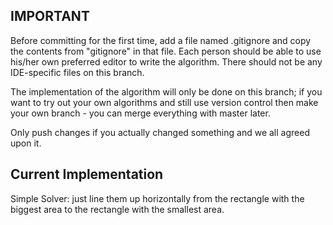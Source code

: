 ## IMPORTANT
Before committing for the first time, add a file named .gitignore and copy the contents from "gitignore" in that file. Each person should be able to use his/her own preferred editor to write the algorithm. There should not be any IDE-specific files on this branch.

The implementation of the algorithm will only be done on this branch; if you want to try out your own algorithms and still use version control then make your own branch - you can merge everything with master later.

Only push changes if you actually changed something and we all agreed upon it.

## Current Implementation

Simple Solver: just line them up horizontally from the rectangle with the biggest area to the rectangle with the smallest area.
